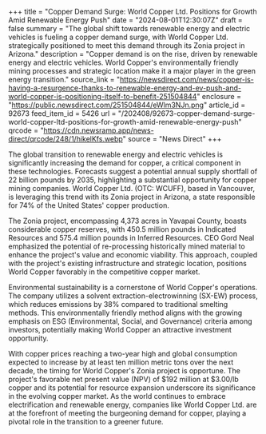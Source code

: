 +++
title = "Copper Demand Surge: World Copper Ltd. Positions for Growth Amid Renewable Energy Push"
date = "2024-08-01T12:30:07Z"
draft = false
summary = "The global shift towards renewable energy and electric vehicles is fueling a copper demand surge, with World Copper Ltd. strategically positioned to meet this demand through its Zonia project in Arizona."
description = "Copper demand is on the rise, driven by renewable energy and electric vehicles. World Copper's environmentally friendly mining processes and strategic location make it a major player in the green energy transition."
source_link = "https://newsdirect.com/news/copper-is-having-a-resurgence-thanks-to-renewable-energy-and-ev-push-and-world-copper-is-positioning-itself-to-benefit-251504844"
enclosure = "https://public.newsdirect.com/251504844/eWlm3NJn.png"
article_id = 92673
feed_item_id = 5426
url = "/202408/92673-copper-demand-surge-world-copper-ltd-positions-for-growth-amid-renewable-energy-push"
qrcode = "https://cdn.newsramp.app/news-direct/qrcode/248/1/hikelKfs.webp"
source = "News Direct"
+++

<p>The global transition to renewable energy and electric vehicles is significantly increasing the demand for copper, a critical component in these technologies. Forecasts suggest a potential annual supply shortfall of 22 billion pounds by 2035, highlighting a substantial opportunity for copper mining companies. World Copper Ltd. (OTC: WCUFF), based in Vancouver, is leveraging this trend with its Zonia project in Arizona, a state responsible for 74% of the United States' copper production.</p><p>The Zonia project, encompassing 4,373 acres in Yavapai County, boasts considerable copper reserves, with 450.5 million pounds in Indicated Resources and 575.4 million pounds in Inferred Resources. CEO Gord Neal emphasized the potential of re-processing historically mined material to enhance the project's value and economic viability. This approach, coupled with the project's existing infrastructure and strategic location, positions World Copper favorably in the competitive copper market.</p><p>Environmental sustainability is a cornerstone of World Copper's operations. The company utilizes a solvent extraction-electrowinning (SX-EW) process, which reduces emissions by 38% compared to traditional smelting methods. This environmentally friendly method aligns with the growing emphasis on ESG (Environmental, Social, and Governance) criteria among investors, potentially making World Copper an attractive investment opportunity.</p><p>With copper prices reaching a two-year high and global consumption expected to increase by at least ten million metric tons over the next decade, the timing for World Copper's Zonia project is opportune. The project's favorable net present value (NPV) of $192 million at $3.00/lb copper and its potential for resource expansion underscore its significance in the evolving copper market. As the world continues to embrace electrification and renewable energy, companies like World Copper Ltd. are at the forefront of meeting the burgeoning demand for copper, playing a pivotal role in the transition to a greener future.</p>